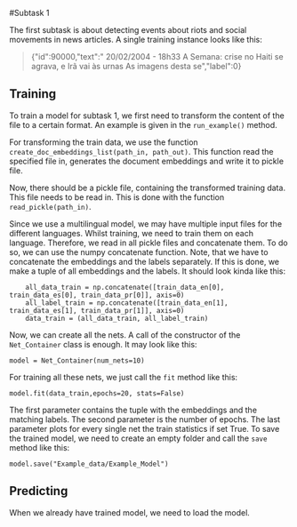 #Subtask 1


The first subtask is about detecting events about riots and social movements in news articles. A single training instance looks like this:

> {"id":90000,"text":"   20\/02\/2004  - 18h33   A Semana: crise no Haiti se agrava, e Irã vai às urnas   As imagens desta se","label":0}



## Training

To train a model for subtask 1, we first need to transform the content of the file to a certain format. An example is given in the ```run_example()``` method.

For transforming the train data, we use the function ```create_doc_embeddings_list(path_in, path_out)```. This function read the specified file in, generates the document embeddings and write it to pickle file.

Now, there should be a pickle file, containing the transformed training data. This file needs to be read in. This is done with the function ```read_pickle(path_in)```.

Since we use a multilingual model, we may have multiple input files for the different languages. Whilst training, we need to train them on each language. Therefore, we read in all pickle files and concatenate them. To do so,
we can use the numpy concatenate function. Note, that we have to concatenate the embeddings and the labels separately. If this is done, we make a tuple of all embeddings and the labels. It should look kinda like this:
```
    all_data_train = np.concatenate([train_data_en[0], train_data_es[0], train_data_pr[0]], axis=0)
    all_label_train = np.concatenate([train_data_en[1], train_data_es[1], train_data_pr[1]], axis=0)
    data_train = (all_data_train, all_label_train)
```

Now, we can create all the nets. A call of the constructor of the ````Net_Container```` class is enough. It may look like this:
````
model = Net_Container(num_nets=10)
````

For training all these nets, we just call the `````fit````` method like this:
````
model.fit(data_train,epochs=20, stats=False)
````

The first parameter contains the tuple with the embeddings and the matching labels. The second parameter is the number of epochs.
The last parameter plots for every single net the train statistics if set True. To save the trained model, we need to create an empty folder and call the ````save```` method like this:
````
model.save("Example_data/Example_Model")
````

## Predicting

When we already have trained model, we need to load the model.
